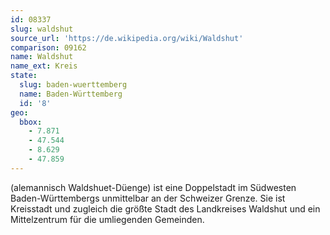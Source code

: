 ```yaml
---
id: 08337
slug: waldshut
source_url: 'https://de.wikipedia.org/wiki/Waldshut'
comparison: 09162
name: Waldshut
name_ext: Kreis
state:
  slug: baden-wuerttemberg
  name: Baden-Württemberg
  id: '8'
geo:
  bbox:
    - 7.871
    - 47.544
    - 8.629
    - 47.859
---
```


(alemannisch Waldshuet-Düenge) ist eine Doppelstadt im Südwesten Baden-Württembergs unmittelbar an der Schweizer Grenze. Sie ist Kreisstadt und zugleich die größte Stadt des Landkreises Waldshut und ein Mittelzentrum für die umliegenden Gemeinden.
